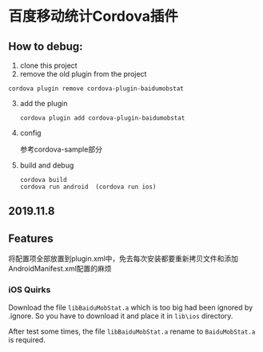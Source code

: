 # 百度移动统计Cordova插件

## How to debug:
1. clone this project
2. remove the old plugin from the project
  ```
  cordova plugin remove cordova-plugin-baidumobstat
  ```

3. add the plugin

  	```
  	cordova plugin add cordova-plugin-baidumobstat
  	```

4. config
	
	参考cordova-sample部分

4. build and debug
	
	```
	cordova build
	cordova run android  (cordova run ios)
	```

## 2019.11.8
## Features

将配置项全部放置到plugin.xml中，免去每次安装都要重新拷贝文件和添加AndroidManifest.xml配置的麻烦

### iOS Quirks

Download the file `libBaiduMobStat.a` which is too big had been ignored by .ignore. So you have to download it and place it in `lib\ios` directory.

After test some times, the file `libBaiduMobStat.a` rename to `BaiduMobStat.a` is required.